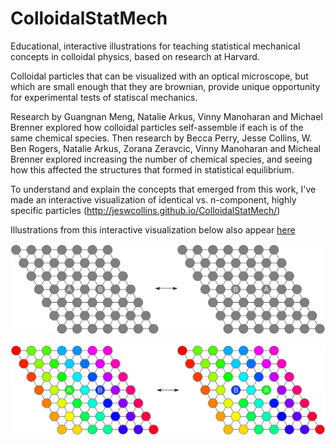 # ColloidalStatMech
Educational, interactive illustrations for teaching statistical mechanical concepts in colloidal physics, based on research at Harvard. 

Colloidal particles that can be visualized with an optical microscope, but which are small enough that they are brownian, provide unique opportunity for experimental tests of statiscal mechanics.

Research by Guangnan Meng, Natalie Arkus, Vinny Manoharan and Michael Brenner explored how colloidal particles self-assemble if each is of the same chemical species. Then research by Becca Perry, Jesse Collins, W. Ben Rogers, Natalie Arkus, Zorana Zeravcic, Vinny Manoharan and Micheal Brenner explored increasing the number of chemical species, and seeing how this affected the structures that formed in statistical equilibrium. 

To understand and explain the concepts that emerged from this work, I've made an interactive visualization of identical vs. n-component, highly specific particles (http://jeswcollins.github.io/ColloidalStatMech/)

Illustrations from this interactive visualization below also appear [here](http://dash.harvard.edu/handle/1/12274201)

![Identical Particles](images/ns.png)


![N-component, highly specific particles](images/s.png)
